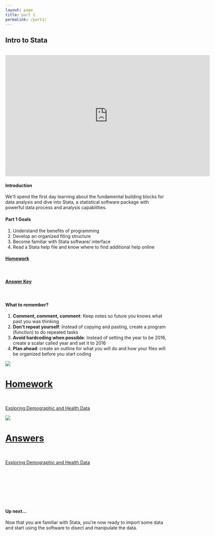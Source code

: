 ```yaml
---
layout: page
title: part 1
permalink: /part1/
---
```


## Intro to Stata      
<br>
<iframe src="https://docs.google.com/presentation/d/19BGniEkPaCi2WgG_psuV7N8Y98cB9h1OqfFMzpRg8bQ/embed?start=false&loop=false&delayms=3000" frameborder="0" width="640" height="380" allowfullscreen="true" mozallowfullscreen="true" webkitallowfullscreen="true"></iframe>
<br>

#### Introduction   
We'll spend the first day learning about the fundamental building blocks for data analysis and dive into Stata, a statistical software package with powerful data process and analysis capabilities.


####  Part 1 Goals  
1. Understand the benefits of programming   
2. Develop an organized filing structure    
3. Become familiar with Stata software/ interface   
4. Read a Stata help file and know where to find additional help online   


####  <a href = "https://github.com/GeoCenter/StataTraining/blob/master/Day1/Homework/Day%201%20Homework%20-%20with%20answers2.docx" target="_blank">Homework</a>
<br>


#### <a href = "https://github.com/GeoCenter/StataTraining/blob/master/Day1/Homework/Day%201%20Homework%20Assignment.docx" target="_blank">Answer Key</a>     
<br>   

#### What to remember?  
1. **Comment, comment, comment**: Keep notes so future you knows what past you was thinking    
2. **Don't repeat yourself**: Instead of copying and pasting, create a program (function) to do repeated tasks
3. **Avoid hardcoding when possible**: Instead of setting the year to be 2016, create a scalar called year and set it to 2016   
4. **Plan ahead**: create an outline for what you will do and how your files will be organized before you start coding


<div class="icon">
 <div class="thumbnailicon">
        <a href = "https://github.com/GeoCenter/StataTraining/blob/master/Day1/Homework/Day%201%20Homework%20Assignment.docx" target="_blank">
        <img class="thumbnailicon" src="/StataTraining/img/part1.png"/> 
        <span>
            <h1>Homework</h1>
            <br/>
            <p>Exploring Demographic and Health Data</p>
        </span>
        </a>
      </div>
    </div>   


<div class="icon">
 <div class="thumbnailicon">
        <a href = "https://github.com/GeoCenter/StataTraining/blob/master/Day1/Homework/Day%201%20Homework%20-%20with%20answers2.docx" target="_blank">
        <img class="thumbnailicon" src="/StataTraining/img/part1.png"/> 
        <span>
            <h1>Answers</h1>
            <br/>
            <p>Exploring Demographic and Health Data</p>
        </span>
        </a>
      </div>
    </div>

<br>
<br>
<br>
<br>
<br>
<br>

#### Up next...   
Now that you are familiar with Stata, you're now ready to import some data and start using the software to disect and manipulate the data.   
